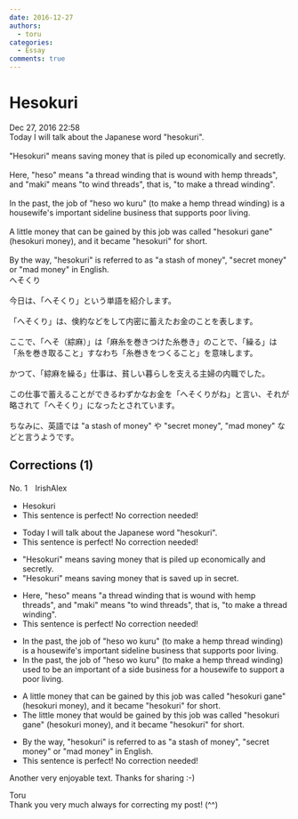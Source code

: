 ```yaml
---
date: 2016-12-27
authors:
  - toru
categories:
  - Essay
comments: true
---
```


# Hesokuri
<div class="date">Dec 27, 2016 22:58</div>
<div id="post"><div id="body_show_ori">
Today I will talk about the Japanese word "hesokuri".<br/><br/>"Hesokuri" means saving money that is piled up economically and secretly.<br/><br/>Here, "heso" means "a thread winding that is wound with hemp threads", and "maki" means "to wind threads", that is, "to make a thread winding".<br/><br/>In the past, the job of "heso wo kuru" (to make a hemp thread winding) is a housewife's important sideline business that supports poor living.<br/><br/>A little money that can be gained by this job was called "hesokuri gane" (hesokuri money), and it became "hesokuri" for short.<br/><br/>By the way, "hesokuri" is referred to as "a stash of money", "secret money" or "mad money" in English.
</div></div>

<!-- more -->

<div id="post_ja"><div id="body_show_mo">
へそくり<br/><br/>今日は、「へそくり」という単語を紹介します。<br/><br/>「へそくり」は、倹約などをして内密に蓄えたお金のことを表します。<br/><br/>ここで、「へそ（綜麻）」は「麻糸を巻きつけた糸巻き」のことで、「繰る」は「糸を巻き取ること」すなわち「糸巻きをつくること」を意味します。<br/><br/>かつて、「綜麻を繰る」仕事は、貧しい暮らしを支える主婦の内職でした。<br/><br/>この仕事で蓄えることができるわずかなお金を「へそくりがね」と言い、それが略されて「へそくり」になったとされています。<br/><br/>ちなみに、英語では "a stash of money" や "secret money", "mad money" などと言うようです。
</div></div>

## Corrections (1)
<div id="block"><div class="first_name"> No. 1　<span class="just_name">IrishAlex</span></div><div id="block2">
<ul class="correction_field">
<li class="incorrect">Hesokuri</li>
<li class="corrected perfect">This sentence is perfect! No correction needed!</li>
</ul>
<ul class="correction_field">
<li class="incorrect">Today I will talk about the Japanese word "hesokuri".</li>
<li class="corrected perfect">This sentence is perfect! No correction needed!</li>
</ul>
<ul class="correction_field">
<li class="incorrect">"Hesokuri" means saving money that is piled up economically and secretly.</li>
<li class="corrected correct">
"Hesokuri" means saving money that is saved up <span class="f_blue">in secret</span>.
</li>
</ul>
<ul class="correction_field">
<li class="incorrect">Here, "heso" means "a thread winding that is wound with hemp threads", and "maki" means "to wind threads", that is, "to make a thread winding".</li>
<li class="corrected perfect">This sentence is perfect! No correction needed!</li>
</ul>
<ul class="correction_field">
<li class="incorrect">In the past, the job of "heso wo kuru" (to make a hemp thread winding) is a housewife's important sideline business that supports poor living.</li>
<li class="corrected correct">
In the past, the job of "heso wo kuru" (to make a hemp thread winding) <span class="f_blue">used to be an important of a side business for a </span>housewife <span class="f_blue">to support a </span>poor living.
</li>
</ul>
<ul class="correction_field">
<li class="incorrect">A little money that can be gained by this job was called "hesokuri gane" (hesokuri money), and it became "hesokuri" for short.</li>
<li class="corrected correct">
<span class="f_blue">The </span>little money that <span class="f_blue">would </span>be gained by this job was called "hesokuri gane" (hesokuri money), and it became "hesokuri" for short.
</li>
</ul>
<ul class="correction_field">
<li class="incorrect">By the way, "hesokuri" is referred to as "a stash of money", "secret money" or "mad money" in English.</li>
<li class="corrected perfect">This sentence is perfect! No correction needed!</li>
</ul>
<p class="comment_small">
 Another very enjoyable text. Thanks for sharing :-)
</p>

</div><div class="name"><span class="just_name">Toru</span><br>
Thank you very much always for correcting my post! (^^)
</div>
</div>
